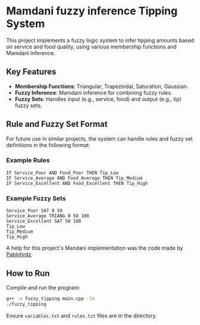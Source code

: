 # Mamdani fuzzy inference Tipping System

This project implements a fuzzy logic system to infer tipping amounts based on service and food quality, using various membership functions and Mamdani inference.

## Key Features

- **Membership Functions**: Triangular, Trapezoidal, Saturation, Gaussian.
- **Fuzzy Inference**: Mamdani inference for combining fuzzy rules.
- **Fuzzy Sets**: Handles input (e.g., service, food) and output (e.g., tip) fuzzy sets.

## Rule and Fuzzy Set Format

For future use in similar projects, the system can handle rules and fuzzy set definitions in the following format:

### Example Rules

```
IF Service_Poor AND Food_Poor THEN Tip_Low
IF Service_Average AND Food_Average THEN Tip_Medium
IF Service_Excellent AND Food_Excellent THEN Tip_High
```

### Example Fuzzy Sets

```
Service_Poor SAT 0 50
Service_Average TRIANG 0 50 100
Service_Excellent SAT 50 100
Tip_Low
Tip_Medium
Tip_High
```

A help for this project's Mandani implementation was the code made by [Pablohrdz](https://github.com/Pablohrdz/Fuzzy-Engine).

## How to Run

Compile and run the program:

```bash
g++ -o fuzzy_tipping main.cpp -lm
./fuzzy_tipping
```

Ensure `variables.txt` and `rules.txt` files are in the directory.
